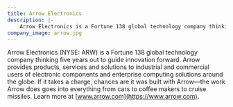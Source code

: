 ```yaml
---
title: Arrow Electronics
description: |-
    Arrow Electronics is a Fortune 138 global technology company thinking five years out to guide innovation forward.
company_image: arrow.jpg
---
```

Arrow Electronics (NYSE: ARW) is a Fortune 138 global technology company thinking five years out to guide innovation forward. Arrow provides products, services and solutions to industrial and commercial users of electronic components and enterprise computing solutions around the globe. If it takes a charge, chances are it was built with Arrow—the work Arrow does goes into everything from cars to coffee makers to cruise missiles. Learn more at [www.arrow.com](https://www.arrow.com).
